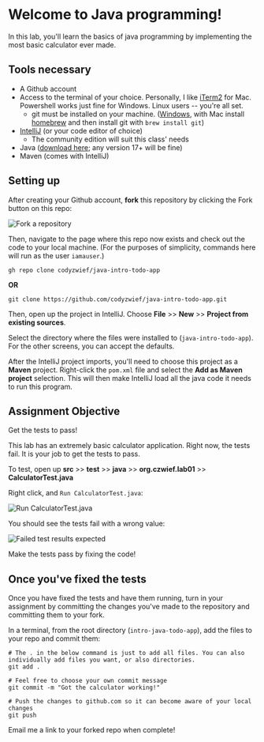 # Welcome to Java programming!

In this lab, you'll learn the basics of java programming by implementing the most basic calculator ever made. 

## Tools necessary

* A Github account
* Access to the terminal of your choice. Personally, I like [iTerm2](https://iterm2.com/) for Mac. Powershell works just fine for Windows. Linux users -- you're all set.
  * git must be installed on your machine. ([Windows](https://git-scm.com/download/win), with Mac install [homebrew](https://brew.sh/) and then install git with `brew install git`)
* [IntelliJ](https://www.jetbrains.com/idea/) (or your code editor of choice)
  * The community edition will suit this class' needs
* Java ([download here](https://adoptium.net/temurin/releases/); any version 17+ will be fine)
* Maven (comes with IntelliJ)

## Setting up

After creating your Github account, **fork** this repository by clicking the Fork button on this repo:

![](/Users/cody/workplace/intro-java-todo-app/src/main/resources/static/img/fork-screenshot.png "Fork a repository")

Then, navigate to the page where this repo now exists and check out the code to your local machine.
(For the purposes of simplicity, commands here will run as the user `iamauser`.)

```
gh repo clone codyzwief/java-intro-todo-app
```
**OR**
```
git clone https://github.com/codyzwief/java-intro-todo-app.git
```

Then, open up the project in IntelliJ. Choose **File** >> **New** >> **Project from existing sources**.

Select the directory where the files were installed to (`java-intro-todo-app`). For the other screens, you can accept the defaults.

After the IntelliJ project imports, you'll need to choose this project as a **Maven** project.
Right-click the `pom.xml` file and select the **Add as Maven project** selection. This will then make
IntelliJ load all the java code it needs to run this program.

## Assignment Objective

Get the tests to pass!

This lab has an extremely basic calculator application. Right now, the tests fail. It is your job to get the tests to pass.

To test, open up **src** >> **test** >> **java** >> **org.czwief.lab01** >> **CalculatorTest.java**

Right click, and `Run CalculatorTest.java`:

![](/Users/cody/workplace/intro-java-todo-app/src/main/resources/static/img/run-calculator-test.png "Run CalculatorTest.java")

You should see the tests fail with a wrong value:

![](/Users/cody/workplace/intro-java-todo-app/src/main/resources/static/img/failed-test-results.png "Failed test results expected")

Make the tests pass by fixing the code!

## Once you've fixed the tests

Once you have fixed the tests and have them running, turn in your assignment by committing the changes you've made to the 
repository and committing them to your fork.

In a terminal, from the root directory (`intro-java-todo-app`), add the files to your repo and commit them:

```
# The . in the below command is just to add all files. You can also individually add files you want, or also directories.
git add .

# Feel free to choose your own commit message
git commit -m "Got the calculator working!"

# Push the changes to github.com so it can become aware of your local changes
git push
```

Email me a link to your forked repo when complete!